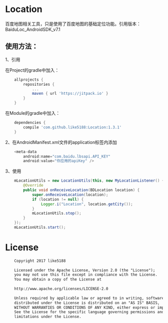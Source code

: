 # Location

百度地图相关工具，只是使用了百度地图的基础定位功能。引用版本：BaiduLoc_AndroidSDK_v7.1

## 使用方法：

1、引用

在Project的gradle中加入：
```groovy
    allprojects {
        repositories {
            ...
            maven { url 'https://jitpack.io' }
        }
    }
```
在Module的gradle中加入：
```groovy
    dependencies {
        compile 'com.github.like5188:Location:1.3.1'
    }
```
2、在AndroidManifest.xml文件的application标签内添加
```java
    <meta-data
        android:name="com.baidu.lbsapi.API_KEY"
        android:value="你应用的apiKey" />  
```
3、使用
```java
    mLocationUtils = new LocationUtils(this, new MyLocationListener() {
        @Override
        public void onReceiveLocation(BDLocation location) {
            super.onReceiveLocation(location);
            if (location != null) {
                Logger.i("Location", location.getCity());
            }
            mLocationUtils.stop();
        }
    });
    mLocationUtils.start();
```
# License
```xml
    Copyright 2017 like5188
    
    Licensed under the Apache License, Version 2.0 (the "License");
    you may not use this file except in compliance with the License.
    You may obtain a copy of the License at
    
    http://www.apache.org/licenses/LICENSE-2.0
    
    Unless required by applicable law or agreed to in writing, software
    distributed under the License is distributed on an "AS IS" BASIS,
    WITHOUT WARRANTIES OR CONDITIONS OF ANY KIND, either express or implied.
    See the License for the specific language governing permissions and
    limitations under the License.
